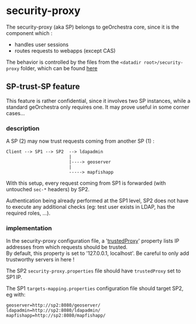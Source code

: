 # security-proxy

The security-proxy (aka SP) belongs to geOrchestra core, since it is the component which :
 * handles user sessions
 * routes requests to webapps (except CAS)
 
The behavior is controlled by the files from the `<datadir root>/security-proxy` folder, which can be found [here](https://github.com/georchestra/datadir/tree/master/security-proxy)

## SP-trust-SP feature

This feature is rather confidential, since it involves two SP instances, while a standard geOrchestra only requires one. It may prove useful in some corner cases...

### description

A SP (2) may now trust requests coming from another SP (1) :

```
Client --> SP1 --> SP2  --> ldapadmin
                        | 
                        |----> geoserver
                        |
                        -----> mapfishapp
```

With this setup, every request coming from SP1 is forwarded (with untouched `sec-*` headers) by SP2.

Authentication being already performed at the SP1 level, SP2 does not have to execute any additional checks (eg: test user exists in LDAP, has the required roles, ...).


### implementation

In the security-proxy configuration file, a '[trustedProxy](https://github.com/georchestra/datadir/blob/8d189b5ce7d7472c03325c2180eb5f7ccc0f54e4/security-proxy/security-proxy.properties#L17-L18)' property lists IP addresses from which requests should be trusted.  
By default, this property is set to '127.0.0.1, localhost'. Be careful to only add trustworthy servers in here !

The SP2 `security-proxy.properties` file should have `trustedProxy` set to SP1 IP.

The SP1 `targets-mapping.properties` configuration file should target SP2, eg with:
```properties
geoserver=http://sp2:8080/geoserver/
ldapadmin=http://sp2:8080/ldapadmin/
mapfishapp=http://sp2:8080/mapfishapp/
```
